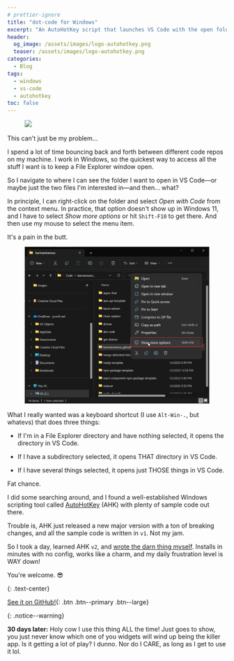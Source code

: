 ```yaml
---
# prettier-ignore
title: "dot-code for Windows"
excerpt: "An AutoHotKey script that launches VS Code with the open folder or selected files in File Explorer when you type Alt-Win-."
header:
  og_image: /assets/images/logo-autohotkey.png
  teaser: /assets/images/logo-autohotkey.png
categories:
  - Blog
tags:
  - windows
  - vs-code
  - autohotkey
toc: false
---
```


<figure class="align-left" style="margin-top: 10px; margin-bottom: 10px; width: 150px;">
    <img src="{{ site.url }}{{ site.baseurl }}/assets/images/logo-autohotkey.png">
</figure>

This can't just be my problem...

I spend a lot of time bouncing back and forth between different code repos on my machine. I work in Windows, so the quickest way to access all the stuff I want is to keep a File Explorer window open.

So I navigate to where I can see the folder I want to open in VS Code—or maybe just the two files I'm interested in—and then... what?

In principle, I can right-click on the folder and select _Open with Code_ from the context menu. In practice, that option doesn't show up in Windows 11, and I have to select _Show more options_ or hit `Shift-F10` to get there. And then use my mouse to select the menu item.

It's a pain in the butt.

<figure>
  <img src="/assets/images/file-explorer-show-more-options.png">
</figure>

What I really wanted was a keyboard shortcut (I use `Alt-Win-.`, but whatevs) that does three things:

- If I'm in a File Explorer directory and have nothing selected, it opens the directory in VS Code.

- If I have a subdirectory selected, it opens THAT directory in VS Code.

- If I have several things selected, it opens just THOSE things in VS Code.

Fat chance.

I did some searching around, and I found a well-established Windows scripting tool called [AutoHotKey](https://www.autohotkey.com/) (AHK) with plenty of sample code out there.

Trouble is, AHK just released a new major version with a ton of breaking changes, and all the sample code is written in `v1`. Not my jam.

So I took a day, learned AHK `v2`, and [wrote the darn thing myself](https://github.com/karmaniverous/dot-code). Installs in minutes with no config, works like a charm, and my daily frustration level is WAY down!

You're welcome. 😎

{: .text-center}

[See it on GitHub!](https://github.com/karmaniverous/dot-code){: .btn .btn--primary .btn--large}

{: .notice--warning}

**30 days later:** Holy cow I use this thing ALL the time! Just goes to show, you just never know which one of you widgets will wind up being the killer app. Is it getting a lot of play? I dunno. Nor do I CARE, as long as I get to use it lol.
